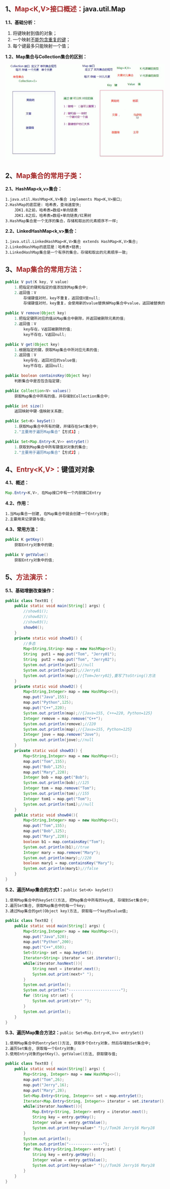 ## 1、<span style="color:brown">Map<K,V>接口概述：</span>java.util.Map

**1.1、基础分析：**

1. 将键映射到值的对象；
2. 一个映射<u>不能包含重复的键</u>；
3. 每个键最多只能映射一个值；

**1.2、Map集合与Collection集合的区别：**

<img src="https://raw.githubusercontent.com/root-bine/image/main/Typora-image/Map%E9%9B%86%E5%90%88.png" alt="Map集合" style="zoom: 50%;" />



## 2、<span style="color:brown">Map集合的常用子类：</span>

**2.1、HashMap<k,v>集合：**

```apl
1.java.util.HashMap<K,V>集合 implements Map<K,V>接口;
2.HashMap的底层是: 哈希表，查询速度快;
	JDK1.8之前，哈希表=数组+单向链表
	JDK1.8之后，哈希表=数组+单向链表/红黑树
3.HashMap集合是一个无序的集合，存储和取出的元素顺序不一样;
```

**2.2、LinkedHashMap<k,v>集合：**

```apl
1.java.util.LinkedHashMap<K,V>集合 extends HashMap<K,V>集合;
2.LinkedHashMap的底层是：哈希表+链表;
3.LinkedHashMap集合是一个有序的集合，存储和取出的元素顺序一致;
```



## 3、<span style="color:brown">Map集合的常用方法：</span>

```java
public V put(K key, V value)
    1.把指定的键和指定的值添加到Map集合中;
	2.返回值：V
        存储键值对时，key不重复，返回值V是null;
		存储键值对时，key重复，会使用新的value替换掉Map集合中value，返回被替换的value;
```

```java
public V remove(Object key)
    1.把指定键所对应的值从Map集合中删除，并返回被删除元素的值;
	2.返回值：V
        key存在，V返回被删除的值;
        key不存在，V返回null;
```

```java
public V get(Object key)
    1.根据指定的键，获取Map集合中所对应元素的值;
	2.返回值：V
        key存在，返回对应的value值;
        key不存在，返回null;
```

```java
public boolean containsKey(Object key)
    判断集合中是否包含指定键;
```

```java
public Collection<V> values()
    获取Map集合中所有的值，并存储到Collection集合中;
```

```java
public int size()
    返回映射中键-值映射关系数;
```

```java
public Set<K> keySet()
    1.获取Map集合中所有的键，并储存在Set集合中;
	2."主要用于遍历Map集合"【方式1】;
```

```java
public Set<Map.Entry<K,V>> entrySet()
    1.获取到Map集合中所有键值对对象的集合;
	2."主要用于遍历Map集合"【方式2】;
```



## 4、<span style="color:brown">Entry<K,V>：</span>键值对对象

**4.1、概述：**

```java
Map.Entry<K,V>, 在Map接口中有一个内部接口Entry
```

**4.2、作用：**

```apl
1.当Map集合一创建, 在Map集合中就会创建一个Entry对象;
2.主要用来记录键与值;
```

**4.3、常用方法：**

```java
public K getKey()
    获取Entry对象中的键;
```

```java
public V getValue()
    获取Entry对象中的值;
```



## 5、<span style="color:brown">方法演示：</span>

**5.1、基础增删改查操作：**

```java
public class Text01 {
    public static void main(String[] args) {
        //show01();
        //show02();
        //show03();
        show04();
    }
    private static void show01() {
        //多态
        Map<String,String> map = new HashMap<>();
        String  put1 = map.put("Tom", "Jerry01");
        String  put2 = map.put("Tom", "Jerry02");
        System.out.println(put1);//null
        System.out.println(put2);//Jerry01
        System.out.println(map);//{Tom=Jerry02},重写了toString()方法
    }
    private static void show02() {
        Map<String,Integer> map = new HashMap<>();
        map.put("Java",155);
        map.put("Python",125);
        map.put("C++",220);
        System.out.println(map);//{Java=155, C++=220, Python=125}
        Integer remove = map.remove("C++");
        System.out.println(remove);//220
        System.out.println(map);//{Java=155, Python=125}
        Integer jove = map.remove("Jove");
        System.out.println(jove);//null
    }
    private static void show03() {
        Map<String,Integer> map = new HashMap<>();
        map.put("Tom",155);
        map.put("Bob",125);
        map.put("Mary",220);
        Integer bob = map.get("Bob");
        System.out.println(bob);//125
        Integer tom = map.remove("Tom");
        System.out.println(tom);//155
        Integer tom1 = map.get("Tom");
        System.out.println(tom1);//null
    }
    public static void show04(){
        Map<String,Integer> map = new HashMap<>();
        map.put("Tom",155);
        map.put("Bob",125);
        map.put("Mary",220);
        boolean b1 = map.containsKey("Tom");
        System.out.println(b1);//true
        Integer mary = map.remove("Mary");
        System.out.println(mary);//220
        boolean mary1 = map.containsKey("Mary");
        System.out.println(mary1);//false
    }
}
```

**5.2、遍历Map集合的方式1：**`public Set<K> keySet()`

```apl
1.使用Map集合中的keySet()方法, 把Map集合中所有的key值, 存储到Set集合中;
2.遍历Set集合, 获取Map集合中的每一个key;
3.通过Map集合的get(Object key)方法, 获取每一个key的value值;
```

```java
public class Text02 {
    public static void main(String[] args) {
        Map<String,Integer> map = new HashMap<>();
        map.put("Java",520);
        map.put("Python",200);
        map.put("C++",650);
        Set<String> set = map.keySet();
        Iterator<String> iterator = set.iterator();
        while(iterator.hasNext()){
            String next = iterator.next();
            System.out.print(next+" ");
        }
        System.out.println();
        System.out.println("-----------------------");
        for (String str:set) {
            System.out.print(str+" ");
        }
        System.out.println();
    }
}
```

**5.3、遍历Map集合方法2：**`public Set<Map.Entry<K,V>> entrySet()`

```apl
1.使用Map集合中的entrySet()方法, 获取多个Entry对象，然后存储到Set集合中;
2.遍历Set集合, 获取每一个Entry对象;
3.使用Entry对象的getKey()、getValue()方法, 获取键与值;
```

```java
public class Text03 {
    public static void main(String[] args) {
        Map<String, Integer> map = new HashMap<>();
        map.put("Tom",26);
        map.put("Jerry",16);
        map.put("Mary",28);
        Set<Map.Entry<String, Integer>> set = map.entrySet();
        Iterator<Map.Entry<String, Integer>> iterator = set.iterator();
        while(iterator.hasNext()){
            Map.Entry<String, Integer> entry = iterator.next();
            String key = entry.getKey();
            Integer value = entry.getValue();
            System.out.print(key+value+" ");//Tom26 Jerry16 Mary28 
        }
        System.out.println();
        System.out.println("---------------");
        for (Map.Entry<String,Integer> entry:set) {
            String key = entry.getKey();
            Integer value = entry.getValue();
            System.out.print(key+value+" ");//Tom26 Jerry16 Mary28 
        }
    }
}
```

